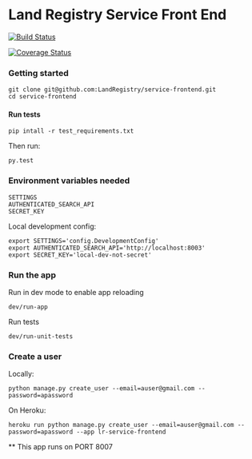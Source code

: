 Land Registry Service Front End
===============

[![Build Status](https://travis-ci.org/LandRegistry/service-frontend.svg)](https://travis-ci.org/LandRegistry/service-frontend)

[![Coverage Status](https://img.shields.io/coveralls/LandRegistry/service-frontend.svg)](https://coveralls.io/r/LandRegistry/service-frontend)


### Getting started

```
git clone git@github.com:LandRegistry/service-frontend.git
cd service-frontend
```

#### Run tests

```
pip intall -r test_requirements.txt
```

Then run:

```
py.test
```

### Environment variables needed

```
SETTINGS
AUTHENTICATED_SEARCH_API
SECRET_KEY
```

Local development config:

```
export SETTINGS='config.DevelopmentConfig'
export AUTHENTICATED_SEARCH_API='http://localhost:8003'
export SECRET_KEY='local-dev-not-secret'
```

### Run the app

Run in dev mode to enable app reloading

```
dev/run-app
```

Run tests

```
dev/run-unit-tests
```

### Create a user

Locally:
```
python manage.py create_user --email=auser@gmail.com --password=apassword

```

On Heroku:
```
heroku run python manage.py create_user --email=auser@gmail.com --password=apassword --app lr-service-frontend
```

** This app runs on PORT 8007
